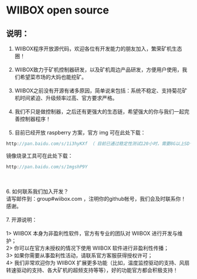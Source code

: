 WIIBOX open source
==============================
说明：
------------------------------
1. WIIBOX程序开放源代码，欢迎各位有开发能力的朋友加入，繁荣矿机生态圈！<br/><br/>
2. WIIBOX致力于矿机控制器研发，以及矿机周边产品研发，方便用户使用，我们希望菜市场的大妈也能挖矿。<br/><br/>
3. WIIBOX之前没有开源有诸多原因，简单说来包括：系统不稳定、支持菊花矿机时间紧迫、升级频率过高、官方要求严格。<br/><br/>
4. 我们不只是做控制器，之后还有更强大的生态链，希望强大的你与我们一起完善控制器程序！<br/><br/>
5. 目前已经开放 raspberry 方案，官方 img 可在此处下载：<br/>
```ObjectiveC
http://pan.baidu.com/s/1i3hyKXf （ 目前已通过稳定性测试120小时，需要8G以上SD卡 ）
```
   镜像烧录工具可在此处下载：<br/>
```ObjectiveC
http://pan.baidu.com/s/1mgshP9Y
```
<br/><br/>
6. 如何联系我们加入开发？<br/>
		请写邮件到：group#wiibox.com ，注明你的github帐号，我们会及时联系你！感谢。<br/><br/>
7. 开源说明：<br/><br/>
		1> WIIBOX 本身为非盈利性软件，官方有专业的团队对 WIIBOX 进行开发与维护；<br/>
		2> 你可以在官方未授权的情况下使用 WIIBOX 软件进行非盈利性传播；<br/>
		3> 如果你需要从事盈利性活动，请联系官方客服获得授权许可；<br/>
		4> 我们非常欢迎你为 WIIBOX 扩展更多功能（比如，温度监控驱动的支持、风扇转速驱动的支持、各大矿机的超频支持等等），好的功能官方都会积极支持！

